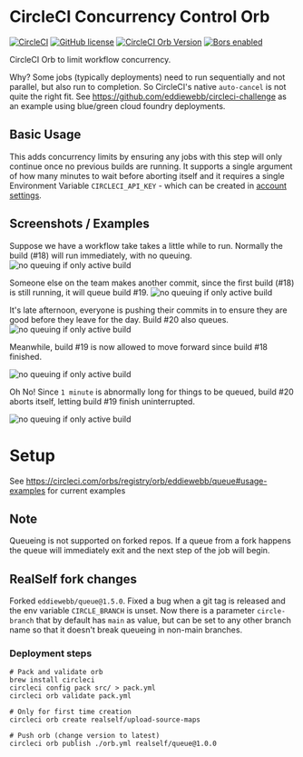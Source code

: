 # CircleCI Concurrency Control Orb

[![CircleCI](https://img.shields.io/circleci/build/gh/eddiewebb/circleci-queue)](https://circleci.com/gh/eddiewebb/circleci-queue/tree/master) 
[![GitHub license](https://img.shields.io/github/license/eddiewebb/circleci-queue)](https://github.com/eddiewebb/circleci-queue/blob/master/LICENSE)
[![CircleCI Orb Version](https://img.shields.io/badge/endpoint.svg?url=https://badges.circleci.io/orb/eddiewebb/queue)](https://circleci.com/orbs/registry/orb/eddiewebb/queue)
[![Bors enabled](https://bors.tech/images/badge_small.svg)](https://app.bors.tech/repositories/21077)

CircleCI Orb to limit workflow concurrency.

Why? Some jobs (typically deployments) need to run sequentially and not parallel, but also run to completion. So CircleCI's native `auto-cancel` is not quite the right fit.
See https://github.com/eddiewebb/circleci-challenge as an example using blue/green cloud foundry deployments.


## Basic Usage

This adds concurrency limits by ensuring any jobs with this step will only continue once no previous builds are running. It supports a single argument of how many minutes to wait before aborting itself and it requires a single Environment Variable `CIRCLECI_API_KEY` - which can be created in [account settings](https://circleci.com/account/api).

## Screenshots / Examples

Suppose we have a workflow take takes a little while to run. Normally the build (#18) will run immediately, with no queuing.
![no queuing if only active build](assets/build_noqueue.png)

Someone else on the team makes another commit, since the first build (#18) is still running, it will queue build #19.
![no queuing if only active build](assets/build_queue2.png)

It's late afternoon, everyone is pushing their commits in to ensure they are good before they leave for the day. Build #20 also queues.
![no queuing if only active build](assets/build_queued.png)

Meanwhile, build #19 is now allowed to move forward since build #18 finished.

![no queuing if only active build](assets/build_progressed.png)

Oh No! Since `1 minute` is abnormally long for things to be queued, build #20 aborts itself, letting build #19 finish uninterrupted.

![no queuing if only active build](assets/build_aborted.png)

# Setup
See https://circleci.com/orbs/registry/orb/eddiewebb/queue#usage-examples for current examples

## Note

Queueing is not supported on forked repos. If a queue from a fork happens the queue will immediately exit and the next step of the job will begin.

## RealSelf fork changes

Forked `eddiewebb/queue@1.5.0`. Fixed a bug when a git tag is released and the env variable `CIRCLE_BRANCH` is unset. Now there is a parameter `circle-branch` that by default has `main` as value, but can be set to any other branch name so that it doesn't break queueing in non-main branches.

### Deployment steps
```
# Pack and validate orb
brew install circleci
circleci config pack src/ > pack.yml
circleci orb validate pack.yml

# Only for first time creation
circleci orb create realself/upload-source-maps

# Push orb (change version to latest)
circleci orb publish ./orb.yml realself/queue@1.0.0
```